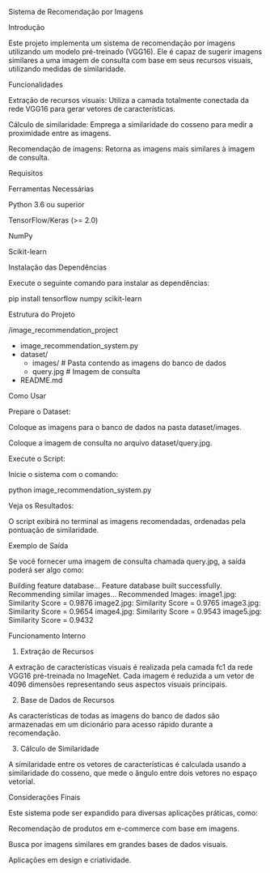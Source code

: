 Sistema de Recomendação por Imagens

Introdução

Este projeto implementa um sistema de recomendação por imagens utilizando um modelo pré-treinado (VGG16). Ele é capaz de sugerir imagens similares a uma imagem de consulta com base em seus recursos visuais, utilizando medidas de similaridade.

Funcionalidades

Extração de recursos visuais: Utiliza a camada totalmente conectada da rede VGG16 para gerar vetores de características.

Cálculo de similaridade: Emprega a similaridade do cosseno para medir a proximidade entre as imagens.

Recomendação de imagens: Retorna as imagens mais similares à imagem de consulta.

Requisitos

Ferramentas Necessárias

Python 3.6 ou superior

TensorFlow/Keras (>= 2.0)

NumPy

Scikit-learn

Instalação das Dependências

Execute o seguinte comando para instalar as dependências:

pip install tensorflow numpy scikit-learn

Estrutura do Projeto

/image_recommendation_project
  - image_recommendation_system.py
  - dataset/
      - images/  # Pasta contendo as imagens do banco de dados
      - query.jpg  # Imagem de consulta
  - README.md

Como Usar

Prepare o Dataset:

Coloque as imagens para o banco de dados na pasta dataset/images.

Coloque a imagem de consulta no arquivo dataset/query.jpg.

Execute o Script:

Inicie o sistema com o comando:

python image_recommendation_system.py

Veja os Resultados:

O script exibirá no terminal as imagens recomendadas, ordenadas pela pontuação de similaridade.

Exemplo de Saída

Se você fornecer uma imagem de consulta chamada query.jpg, a saída poderá ser algo como:

Building feature database...
Feature database built successfully.
Recommending similar images...
Recommended Images:
image1.jpg: Similarity Score = 0.9876
image2.jpg: Similarity Score = 0.9765
image3.jpg: Similarity Score = 0.9654
image4.jpg: Similarity Score = 0.9543
image5.jpg: Similarity Score = 0.9432

Funcionamento Interno

1. Extração de Recursos

A extração de características visuais é realizada pela camada fc1 da rede VGG16 pré-treinada no ImageNet. Cada imagem é reduzida a um vetor de 4096 dimensões representando seus aspectos visuais principais.

2. Base de Dados de Recursos

As características de todas as imagens do banco de dados são armazenadas em um dicionário para acesso rápido durante a recomendação.

3. Cálculo de Similaridade

A similaridade entre os vetores de características é calculada usando a similaridade do cosseno, que mede o ângulo entre dois vetores no espaço vetorial.

Considerações Finais

Este sistema pode ser expandido para diversas aplicações práticas, como:

Recomendação de produtos em e-commerce com base em imagens.

Busca por imagens similares em grandes bases de dados visuais.

Aplicações em design e criatividade.